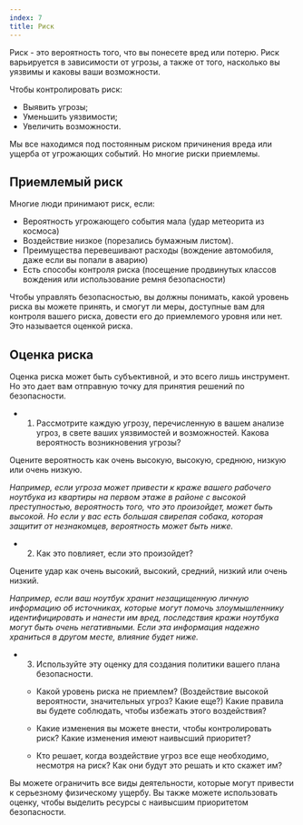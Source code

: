 ```yaml
---
index: 7
title: Риск
---
```

Риск - это вероятность того, что вы понесете вред или потерю. Риск варьируется в зависимости от угрозы, а также от того, насколько вы уязвимы и каковы ваши возможности.

Чтобы контролировать риск:

* Выявить угрозы;
* Уменьшить уязвимости;
* Увеличить возможности.

Мы все находимся под постоянным риском причинения вреда или ущерба от угрожающих событий. Но многие риски приемлемы.

## Приемлемый риск

Многие люди принимают риск, если:

* Вероятность угрожающего события мала (удар метеорита из космоса)
* Воздействие низкое (порезались бумажным листом).
* Преимущества перевешивают расходы (вождение автомобиля, даже если вы попали в аварию)
* Есть способы контроля риска (посещение продвинутых классов вождения или использование ремня безопасности)

Чтобы управлять безопасностью, вы должны понимать, какой уровень риска вы можете принять, и смогут ли меры, доступные вам для контроля вашего риска, довести его до приемлемого уровня или нет. Это называется оценкой риска. 

## Оценка риска

Оценка риска может быть субъективной, и это всего лишь инструмент. Но это дает вам отправную точку для принятия решений по безопасности.

* 1. Рассмотрите каждую угрозу, перечисленную в вашем анализе угроз, в свете ваших уязвимостей и возможностей. Какова вероятность возникновения угрозы?

Оцените вероятность как очень высокую, высокую, среднюю, низкую или очень низкую.

*Например, если угроза может привести к краже вашего рабочего ноутбука из квартиры на первом этаже в районе с высокой преступностью, вероятность того, что это произойдет, может быть высокой. Но если у вас есть большая свирепая собака, которая защитит от незнакомцев, вероятность может быть ниже.*

* 2. Как это повлияет, если это произойдет?

Оцените удар как очень высокий, высокий, средний, низкий или очень низкий.

*Например, если ваш ноутбук хранит незащищенную личную информацию об источниках, которые могут помочь злоумышленнику идентифицировать и нанести им вред, последствия кражи ноутбука могут быть очень негативными. Если эта информация надежно храниться в другом месте, влияние будет ниже.* 

* 3. Используйте эту оценку для создания политики вашего плана безопасности.


  * Какой уровень риска не приемлем? (Воздействие высокой вероятности, значительных угроз? Какие еще?) Какие правила вы будете соблюдать, чтобы избежать этого воздействия?

  * Какие изменения вы можете внести, чтобы контролировать риск? Какие изменения имеют наивысший приоритет?

  * Кто решает, когда воздействие угроз все еще необходимо, несмотря на риск? Как они будут это решать и кто скажет им?

Вы можете ограничить все виды деятельности, которые могут привести к серьезному физическому ущербу. Вы также можете использовать оценку, чтобы выделить ресурсы с наивысшим приоритетом безопасности.
